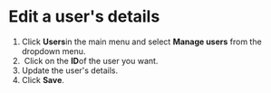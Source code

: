 

# Edit a user's details

1. Click **Users**in the main menu and select **Manage users** from the dropdown menu.
2. &nbsp;Click on the **ID**of the user you want.&nbsp;
3. Update the user's details.
4. Click **Save**.
